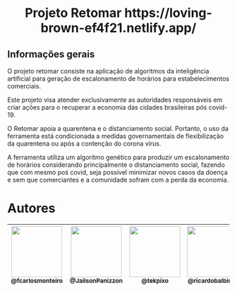 <h1 align="center">Projeto Retomar https://loving-brown-ef4f21.netlify.app/</h1>

## Informações gerais

O projeto retomar consiste na aplicação de algoritmos da inteligência artificial para geração de escalonamento de horários para estabelecimentos comerciais.

Este projeto visa atender exclusivamente as autoridades responsáveis em criar ações para o recuperar a economia das cidades brasileiras pós covid-19.

O Retomar apoia a quarentena e o distanciamento social. Portanto, o uso da ferramenta está condicionada a medidas governamentais de flexibilização da quarentena ou após a contenção do corona vírus.

A ferramenta utiliza um algoritmo genético para produzir um escalonamento de horários considerando principalmente o distanciamento social, fazendo que com mesmo poś covid, seja possível minimizar novos casos da doença e sem que comerciantes e a comunidade sofram com a perda da economia. 

# Autores

| [<img src="https://avatars2.githubusercontent.com/u/8319539?s=460&v=4" width=115><br><sub>@fcarlosmonteiro</sub>](https://github.com/fcarlosmonteiro) | [<img src="https://avatars3.githubusercontent.com/u/42361930?s=460&v=4" width=115><br><sub>@JailsonPanizzon</sub>](https://github.com/JailsonPanizzon) | [<img src="https://avatars0.githubusercontent.com/u/26147019?s=460&v=4" width=115><br><sub>@tekpixo</sub>](https://github.com/tekpixo) | [<img src="https://avatars0.githubusercontent.com/u/33067827?s=460&v=4" width=115><br><sub>@ricardobalbinot</sub>](https://github.com/ricardobalbinot) |
| :---: | :---: | :---: | :---: |

